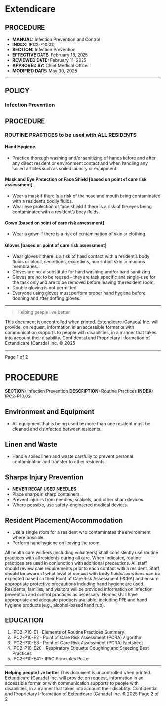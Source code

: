 # Extendicare

## PROCEDURE

- **MANUAL:** Infection Prevention and Control
- **INDEX:** IPC2-P10.02
- **SECTION:** Infection Prevention
- **EFFECTIVE DATE:** February 18, 2025
- **REVIEWED DATE:** February 11, 2025
- **APPROVED BY:** Chief Medical Officer
- **MODIFIED DATE:** May 30, 2025

----

## POLICY

### Infection Prevention

## PROCEDURE

### ROUTINE PRACTICES to be used with ALL RESIDENTS

#### Hand Hygiene
- Practice thorough washing and/or sanitizing of hands before and after any direct resident or environment contact and when handling any soiled articles such as soiled laundry or equipment.

#### Mask and Eye Protection or Face Shield [based on point of care risk assessment]
- Wear a mask if there is a risk of the nose and mouth being contaminated with a resident’s bodily fluids.
- Wear eye protection or face shield if there is a risk of the eyes being contaminated with a resident’s body fluids.

#### Gown [based on point of care risk assessment]
- Wear a gown if there is a risk of contamination of skin or clothing.

#### Gloves [based on point of care risk assessment]
- Wear gloves if there is a risk of hand contact with a resident’s body fluids or blood, secretions, excretions, non-intact skin or mucous membranes.
- Gloves are not a substitute for hand washing and/or hand sanitizing.
- Gloves are not to be reused - they are task specific and single-use for the task only and are to be removed before leaving the resident room.
- Double gloving is not permitted.
- Everyone using gloves must perform proper hand hygiene before donning and after doffing gloves.

----

> Helping people live better

This document is uncontrolled when printed. Extendicare (Canada) Inc. will provide, on request, information in an accessible format or with communication supports to people with disabilities, in a manner that takes into account their disability. Confidential and Proprietary Information of Extendicare (Canada) Inc. © 2025

----

Page 1 of 2

# PROCEDURE

**SECTION:** Infection Prevention
**DESCRIPTION:** Routine Practices
**INDEX:** IPC2-P10.02

## Environment and Equipment
- All equipment that is being used by more than one resident must be cleaned and disinfected between residents.

## Linen and Waste
- Handle soiled linen and waste carefully to prevent personal contamination and transfer to other residents.

## Sharps Injury Prevention
- **NEVER RECAP USED NEEDLES**
- Place sharps in sharp containers.
- Prevent injuries from needles, scalpels, and other sharp devices.
- Where possible, use safety-engineered medical devices.

## Resident Placement/Accommodation
- Use a single room for a resident who contaminates the environment where possible.
- Perform hand hygiene on leaving the room.

All health care workers (including volunteers) shall consistently use routine practices with all residents during all care. When indicated, routine practices are used in conjunction with additional precautions. All staff should review care requirements prior to each contact with a resident. Staff should be aware of what level of contact with body fluids/secretions can be expected based on their Point of Care Risk Assessment (PCRA) and ensure appropriate protective precautions including hand hygiene are used. Residents, families, and visitors will be provided information on infection prevention and control practices as necessary. Homes shall have appropriate and adequate products available, including PPE and hand hygiene products (e.g., alcohol-based hand rub).

## EDUCATION
1. IPC2-P10-E1 - Elements of Routine Practices Summary
2. IPC2-P10-E2 - Point of Care Risk Assessment (PCRA) Algorithm
3. IPC2-P10-E3 - Point of Care Risk Assessment (PCRA) Factsheet
4. IPC2-P10-E20 - Respiratory Etiquette Coughing and Sneezing Best Practices
5. IPC2-P10-E41 - IPAC Principles Poster

----

**Helping people live better**
This document is uncontrolled when printed.
Extendicare (Canada) Inc. will provide, on request, information in an accessible format or with communication supports to people with disabilities, in a manner that takes into account their disability. Confidential and Proprietary Information of Extendicare (Canada) Inc. © 2025
Page 2 of 2